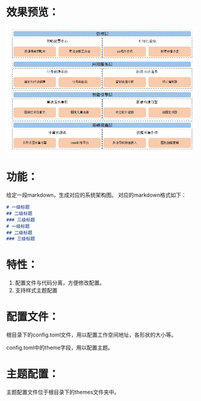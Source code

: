 # 效果预览：
![效果预览](./img/result.png)

# 功能：
给定一段markdown，生成对应的系统架构图。
对应的markdown格式如下：
```markdown
# 一级标题
## 二级标题
### 三级标题
# 一级标题
## 二级标题
### 三级标题
```

# 特性：
1. 配置文件与代码分离，方便修改配置。
2. 支持样式主题配置

# 配置文件：

根目录下的config.toml文件，用以配置工作空间地址，各形状的大小等。

config.toml中的theme字段，用以配置主题。

# 主题配置：

主题配置文件位于根目录下的themes文件夹中。

